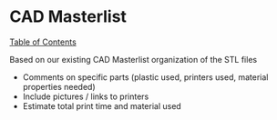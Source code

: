 # CAD Masterlist
[Table of Contents](https://github.com/EmiliaPsacharopoulos/Formatting#table-of-contents)

Based on our existing CAD Masterlist organization of the STL files
- Comments on specific parts (plastic used, printers used, material properties needed)
- Include pictures / links to printers
- Estimate total print time and material used

